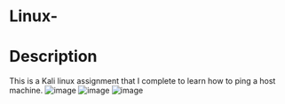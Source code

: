 # Linux-
# Description 
This is a Kali linux assignment that I complete to learn how to ping a host machine.
![image](https://github.com/user-attachments/assets/e60f7de4-49d3-43f9-afd5-93d4175f15c4)
![image](https://github.com/user-attachments/assets/34ae87a9-18eb-46d7-a185-cfc1a10286ab)
![image](https://github.com/user-attachments/assets/caa62d05-c435-423f-a2ad-6fe8e2f077e7)

